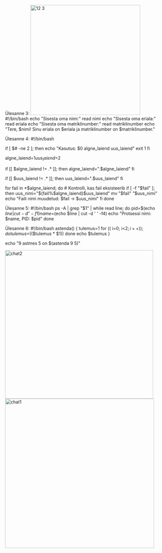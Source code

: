 
Ülesanne 3:
<img width="355" alt="12 3" src="https://github.com/daum88/opsys2023/assets/68275432/eab1349f-fd48-4012-b41c-3e6dcdd975ff">
#!/bin/bash
echo "Sisesta oma nimi:"
read nimi
echo "Sisesta oma eriala:"
read eriala
echo "Sisesta oma matriklinumber:"
read matriklinumber
echo "Tere, $nimi! Sinu eriala on $eriala ja matriklinumber on $matriklinumber."

Ülesanne 4:
#!/bin/bash

if [ $# -ne 2 ]; then
    echo "Kasutus: $0 algne_laiend uus_laiend"
    exit 1
fi

algne_laiend=$1
uus_laiend=$2

if [[ $algne_laiend != .* ]]; then
    algne_laiend=".$algne_laiend"
fi

if [[ $uus_laiend != .* ]]; then
    uus_laiend=".$uus_laiend"
fi

for fail in *$algne_laiend; do
    # Kontrolli, kas fail eksisteerib
    if [ -f "$fail" ]; then
        uus_nimi="${fail%$algne_laiend}$uus_laiend"
        mv "$fail" "$uus_nimi"
        echo "Faili nimi muudetud: $fail -> $uus_nimi"
    fi
done


Ülesanne 5:
#!/bin/bash
ps -A | grep "$1" | while read line; do
    pid=$(echo $line | cut -d ' ' -f1)
    name=$(echo $line | cut -d ' ' -f4)
    echo "Protsessi nimi: $name, PID: $pid"
done

Ülesanne 6:
#!/bin/bash
astenda() {
    tulemus=1
    for (( i=0; i<$2; i++ )); do
        tulemus=$(($tulemus * $1))
    done
    echo $tulemus
}

echo "9 astmes 5 on $(astenda 9 5)"







<img width="479" alt="chat2" src="https://github.com/daum88/opsys2023/assets/68275432/4e0c7278-a55c-46a2-9650-05fd028f5512">
<img width="482" alt="chat1" src="https://github.com/daum88/opsys2023/assets/68275432/c3c34e1b-0071-472d-8ecd-0d32696a31bc">
